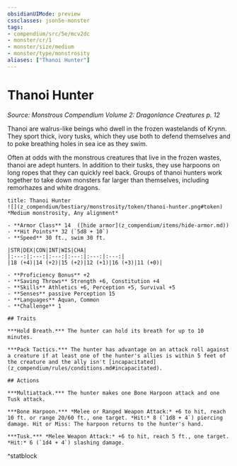 ```yaml
---
obsidianUIMode: preview
cssclasses: json5e-monster
tags:
- compendium/src/5e/mcv2dc
- monster/cr/1
- monster/size/medium
- monster/type/monstrosity
aliases: ["Thanoi Hunter"]
---
```

# Thanoi Hunter
*Source: Monstrous Compendium Volume 2: Dragonlance Creatures p. 12*  

Thanoi are walrus-like beings who dwell in the frozen wastelands of Krynn. They sport thick, ivory tusks, which they use both to defend themselves and to poke breathing holes in sea ice as they swim.

Often at odds with the monstrous creatures that live in the frozen wastes, thanoi are adept hunters. In addition to their tusks, they use harpoons on long ropes that they can quickly reel back. Groups of thanoi hunters work together to take down monsters far larger than themselves, including remorhazes and white dragons.

```ad-statblock
title: Thanoi Hunter
![](z_compendium/bestiary/monstrosity/token/thanoi-hunter.png#token)
*Medium monstrosity, Any alignment*

- **Armor Class** 14  ([hide armor](z_compendium/items/hide-armor.md))
- **Hit Points** 32 (`5d8 + 10`)
- **Speed** 30 ft., swim 30 ft.

|STR|DEX|CON|INT|WIS|CHA|
|:---:|:---:|:---:|:---:|:---:|:---:|
|18 (+4)|14 (+2)|15 (+2)|12 (+1)|16 (+3)|11 (+0)|

- **Proficiency Bonus** +2
- **Saving Throws** Strength +6, Constitution +4
- **Skills** Athletics +6, Perception +5, Survival +5
- **Senses** passive Perception 15
- **Languages** Aquan, Common
- **Challenge** 1

## Traits

***Hold Breath.*** The hunter can hold its breath for up to 10 minutes.

***Pack Tactics.*** The hunter has advantage on an attack roll against a creature if at least one of the hunter's allies is within 5 feet of the creature and the ally isn't [incapacitated](z_compendium/rules/conditions.md#incapacitated).

## Actions

***Multiattack.*** The hunter makes one Bone Harpoon attack and one Tusk attack.

***Bone Harpoon.*** *Melee or Ranged Weapon Attack:* +6 to hit, reach 10 ft. or range 20/60 ft., one target. *Hit:* 8 (`1d8 + 4`) piercing damage. Hit or Miss: The harpoon returns to the hunter's hand.

***Tusk.*** *Melee Weapon Attack:* +6 to hit, reach 5 ft., one target. *Hit:* 6 (`1d4 + 4`) slashing damage.
```
^statblock